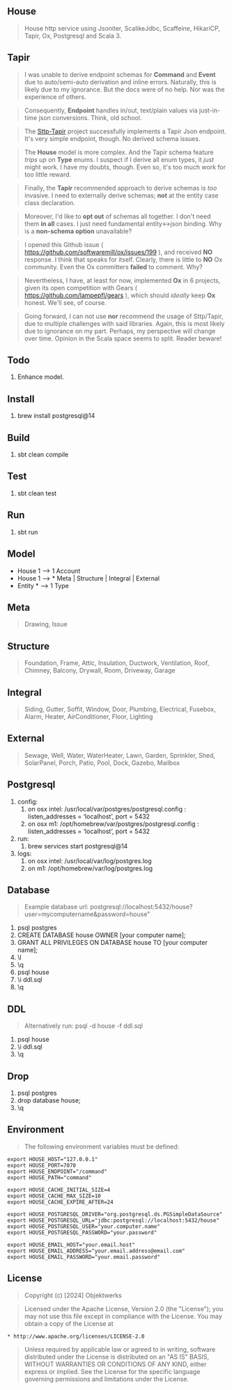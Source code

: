 House
-----
>House http service using Jsoniter, ScalikeJdbc, Scaffeine, HikariCP, Tapir, Ox, Postgresql and Scala 3.

Tapir
-----
>I was unable to derive endpoint schemas for **Command** and **Event** due to auto/semi-auto derivation and inline
>errors. Naturally, this is likely due to my ignorance. But the docs were of no help. Nor was the experience of
>others.

>Consequently, **Endpoint** handles in/out, text/plain values via just-in-time json conversions. Think, old school.

>The [Sttp-Tapir]( https://github.com/objektwerks/sttp.tapir ) project successfully implements a Tapir Json endpoint.
>It's very simple endpoint, though. No derived schema issues.

>The **House** model is more complex. And the Tapir schema feature *trips up* on **Type** enums. I suspect if I derive
>all enum types, it *just* might work. I have my doubts, though. Even so, it's too much work for too little reward.

>Finally, the **Tapir** recommended approach to derive schemas is *too* invasive. I need to externally derive schemas;
>**not** at the entity case class declaration.

>Moreover, I'd like to **opt out** of schemas all together. I don't need them **in all** cases. I just need fundamental
>entity<->json binding. Why is a **non-schema option** unavailable?

>I opened this Github issue ( https://github.com/softwaremill/ox/issues/199 ), and received **NO** response. I
>think that speaks for itself. Clearly, there is little to **NO** Ox community. Even the Ox committers **failed**
>to comment. Why?

>Nevertheless, I have, at least for now, implemented **Ox** in 6 projects, given its open competition with
>Gears ( https://github.com/lampepfl/gears ), which should *ideally* keep **Ox** honest. We'll see, of course.

>Going forward, I can not use **nor** recommend the usage of Sttp/Tapir, due to multiple challenges with said libraries.
>Again, this is most likely due to ignorance on my part. Perhaps, my perspective will change over time. Opinion in the
>Scala space seems to split. Reader beware!

Todo
----
1. Enhance model.

Install
-------
1. brew install postgresql@14

Build
-----
1. sbt clean compile

Test
----
1. sbt clean test

Run
---
1. sbt run

Model
-----
* House 1 --> 1 Account
* House 1 --> * Meta | Structure | Integral | External
* Entity * --> 1 Type

Meta
----
>Drawing, Issue

Structure
---------
>Foundation, Frame, Attic, Insulation, Ductwork, Ventilation, Roof, Chimney, Balcony, Drywall, Room, Driveway, Garage

Integral
--------
>Siding, Gutter, Soffit, Window, Door, Plumbing, Electrical, Fusebox, Alarm, Heater, AirConditioner, Floor, Lighting

External
--------
>Sewage, Well, Water, WaterHeater, Lawn, Garden, Sprinkler, Shed, SolarPanel, Porch, Patio, Pool, Dock, Gazebo, Mailbox

Postgresql
----------
1. config:
    1. on osx intel: /usr/local/var/postgres/postgresql.config : listen_addresses = ‘localhost’, port = 5432
    2. on osx m1: /opt/homebrew/var/postgres/postgresql.config : listen_addresses = ‘localhost’, port = 5432
2. run:
    1. brew services start postgresql@14
3. logs:
    1. on osx intel: /usr/local/var/log/postgres.log
    2. on m1: /opt/homebrew/var/log/postgres.log

Database
--------
>Example database url: postgresql://localhost:5432/house?user=mycomputername&password=house"
1. psql postgres
2. CREATE DATABASE house OWNER [your computer name];
3. GRANT ALL PRIVILEGES ON DATABASE house TO [your computer name];
4. \l
5. \q
6. psql house
7. \i ddl.sql
8. \q

DDL
---
>Alternatively run: psql -d house -f ddl.sql
1. psql house
2. \i ddl.sql
3. \q

Drop
----
1. psql postgres
2. drop database house;
3. \q

Environment
-----------
>The following environment variables must be defined:
```
export HOUSE_HOST="127.0.0.1"
export HOUSE_PORT=7070
export HOUSE_ENDPOINT="/command"
export HOUSE_PATH="command"

export HOUSE_CACHE_INITIAL_SIZE=4
export HOUSE_CACHE_MAX_SIZE=10
export HOUSE_CACHE_EXPIRE_AFTER=24

export HOUSE_POSTGRESQL_DRIVER="org.postgresql.ds.PGSimpleDataSource"
export HOUSE_POSTGRESQL_URL="jdbc:postgresql://localhost:5432/house"
export HOUSE_POSTGRESQL_USER="your.computer.name"
export HOUSE_POSTGRESQL_PASSWORD="your.password"

export HOUSE_EMAIL_HOST="your.email.host"
export HOUSE_EMAIL_ADDRESS="your.email.address@email.com"
export HOUSE_EMAIL_PASSWORD="your.email.password"
```

License
-------
>Copyright (c) [2024] Objektwerks

>Licensed under the Apache License, Version 2.0 (the "License");
you may not use this file except in compliance with the License.
You may obtain a copy of the License at

    * http://www.apache.org/licenses/LICENSE-2.0

>Unless required by applicable law or agreed to in writing, software
distributed under the License is distributed on an "AS IS" BASIS,
WITHOUT WARRANTIES OR CONDITIONS OF ANY KIND, either express or implied.
See the License for the specific language governing permissions and
limitations under the License.
